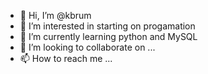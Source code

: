 - 👋 Hi, I’m @kbrum
- 👀 I’m interested in starting on progamation
- 🌱 I’m currently learning python and MySQL
- 💞️ I’m looking to collaborate on ...
- 📫 How to reach me ...

<!---
kbrum/kbrum is a ✨ special ✨ repository because its `README.md` (this file) appears on your GitHub profile.
You can click the Preview link to take a look at your changes.
--->
